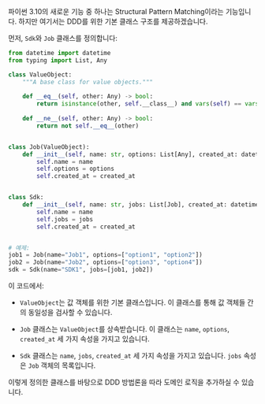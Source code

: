 파이썬 3.10의 새로운 기능 중 하나는 Structural Pattern Matching이라는 기능입니다. 하지만 여기서는 DDD를 위한 기본 클래스 구조를 제공하겠습니다.

먼저, `Sdk`와 `Job` 클래스를 정의합니다:

```python
from datetime import datetime
from typing import List, Any

class ValueObject:
    """A base class for value objects."""
    
    def __eq__(self, other: Any) -> bool:
        return isinstance(other, self.__class__) and vars(self) == vars(other)
    
    def __ne__(self, other: Any) -> bool:
        return not self.__eq__(other)


class Job(ValueObject):
    def __init__(self, name: str, options: List[Any], created_at: datetime = datetime.now()):
        self.name = name
        self.options = options
        self.created_at = created_at


class Sdk:
    def __init__(self, name: str, jobs: List[Job], created_at: datetime = datetime.now()):
        self.name = name
        self.jobs = jobs
        self.created_at = created_at


# 예제:
job1 = Job(name="Job1", options=["option1", "option2"])
job2 = Job(name="Job2", options=["option3", "option4"])
sdk = Sdk(name="SDK1", jobs=[job1, job2])
```

이 코드에서:

- `ValueObject`는 값 객체를 위한 기본 클래스입니다. 이 클래스를 통해 값 객체들 간의 동일성을 검사할 수 있습니다.
  
- `Job` 클래스는 `ValueObject`를 상속받습니다. 이 클래스는 `name`, `options`, `created_at` 세 가지 속성을 가지고 있습니다.
  
- `Sdk` 클래스는 `name`, `jobs`, `created_at` 세 가지 속성을 가지고 있습니다. `jobs` 속성은 `Job` 객체의 목록입니다.

이렇게 정의한 클래스를 바탕으로 DDD 방법론을 따라 도메인 로직을 추가하실 수 있습니다.
